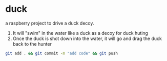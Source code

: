 # duck
a raspberry project to drive a duck decoy.

1. It will "swim" in the water like a duck as a decoy for duck huting
2. Once the duck is shot down into the water, it will go and drag the duck back to the hunter

```bash
git add . && git commit -m "add code" && git push
```